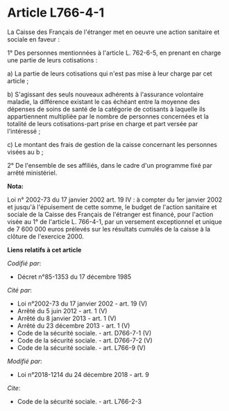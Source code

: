 # Article L766-4-1

La Caisse des Français de l'étranger met en oeuvre une action sanitaire et sociale en faveur :

1° Des personnes mentionnées à l'article L. 762-6-5, en prenant en charge une partie de leurs cotisations :

a) La partie de leurs cotisations qui n'est pas mise à leur charge par cet article ;

b) S'agissant des seuls nouveaux adhérents à l'assurance volontaire maladie, la différence existant le cas échéant entre la
moyenne des dépenses de soins de santé de la catégorie de cotisants à laquelle ils appartiennent multipliée par le nombre de
personnes concernées et la totalité de leurs cotisations-part prise en charge et part versée par l'intéressé ;

c) Le montant des frais de gestion de la caisse concernant les personnes visées au b ;

2° De l'ensemble de ses affiliés, dans le cadre d'un programme fixé par arrêté ministériel.

**Nota:**

Loi n° 2002-73 du 17 janvier 2002 art. 19 IV : à compter du 1er janvier 2002 et jusqu'à l'épuisement de cette somme, le
budget de l'action sanitaire et sociale de la Caisse des Français de l'étranger est financé, pour l'action visée au 1° de
l'article L. 766-4-1, par un versement exceptionnel et unique de 7 600 000 euros prélevés sur les résultats cumulés de la
caisse à la clôture de l'exercice 2000.

**Liens relatifs à cet article**

_Codifié par_:

  - Décret n°85-1353 du 17 décembre 1985

_Cité par_:

  - Loi n°2002-73 du 17 janvier 2002 - art. 19 (V)
  - Arrêté du 5 juin 2012 - art. 1 (V)
  - Arrêté du 8 janvier 2013 - art. 1 (V)
  - Arrêté du 23 décembre 2013 - art. 1 (V)
  - Code de la sécurité sociale. - art. D766-7-1 (V)
  - Code de la sécurité sociale. - art. D766-7-2 (V)
  - Code de la sécurité sociale. - art. L766-9 (V)

_Modifié par_:

  - Loi n°2018-1214 du 24 décembre 2018 - art. 9

_Cite_:

  - Code de la sécurité sociale. - art. L766-2-3
